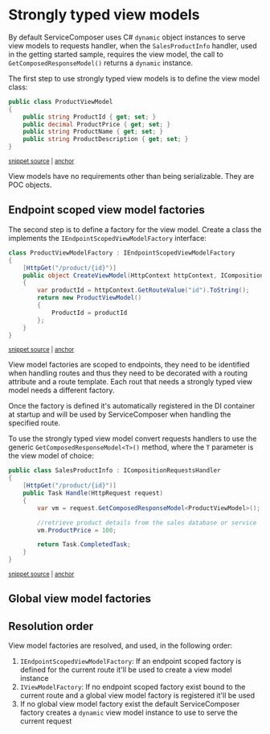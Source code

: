 <!--
GENERATED FILE - DO NOT EDIT
This file was generated by [MarkdownSnippets](https://github.com/SimonCropp/MarkdownSnippets).
Source File: /docs/view-model-factory.source.md
To change this file edit the source file and then run MarkdownSnippets.
-->

# Strongly typed view models

By default ServiceComposer uses C# `dynamic` object instances to serve view models to requests handler, when the `SalesProductInfo` handler, used in the getting started sample, requires the view model, the call to `GetComposedResponseModel()` returns a `dynamic` instance.

The first step to use strongly typed view models is to define the view model class:

<!-- snippet: view-model-factory-product-view-model -->
<a id='snippet-view-model-factory-product-view-model'></a>
```cs
public class ProductViewModel
{
    public string ProductId { get; set; }
    public decimal ProductPrice { get; set; }
    public string ProductName { get; set; }
    public string ProductDescription { get; set; }
}
```
<sup><a href='/src/Snippets.NetCore3x/ViewModelFactory/ProductViewModel.cs#L3-L11' title='Snippet source file'>snippet source</a> | <a href='#snippet-view-model-factory-product-view-model' title='Start of snippet'>anchor</a></sup>
<!-- endSnippet -->

View models have no requirements other than being serializable. They are POC objects.

## Endpoint scoped view model factories

The second step is to define a factory for the view model. Create a class the implements the `IEndpointScopedViewModelFactory` interface:

<!-- snippet: view-model-factory-product-view-model-factory -->
<a id='snippet-view-model-factory-product-view-model-factory'></a>
```cs
class ProductViewModelFactory : IEndpointScopedViewModelFactory
{
    [HttpGet("/product/{id}")]
    public object CreateViewModel(HttpContext httpContext, ICompositionContext compositionContext)
    {
        var productId = httpContext.GetRouteValue("id").ToString();
        return new ProductViewModel()
        {
            ProductId = productId
        };
    }
}
```
<sup><a href='/src/Snippets.NetCore3x/ViewModelFactory/ProductViewModelFactory.cs#L8-L21' title='Snippet source file'>snippet source</a> | <a href='#snippet-view-model-factory-product-view-model-factory' title='Start of snippet'>anchor</a></sup>
<!-- endSnippet -->

View model factories are scoped to endpoints, they need to be identified when handling routes and thus they need to be decorated with a routing attribute and a route template. Each rout that needs a strongly typed view model needs a different factory.

Once the factory is defined it's automatically registered in the DI container at startup and will be used by ServiceComposer when handling the specified route.

To use the strongly typed view model convert requests handlers to use the generic `GetComposedResponseModel<T>()` method, where the `T` parameter is the view model of choice:

<!-- snippet: view-model-factory-sales-handler -->
<a id='snippet-view-model-factory-sales-handler'></a>
```cs
public class SalesProductInfo : ICompositionRequestsHandler
{
    [HttpGet("/product/{id}")]
    public Task Handle(HttpRequest request)
    {
        var vm = request.GetComposedResponseModel<ProductViewModel>();

        //retrieve product details from the sales database or service
        vm.ProductPrice = 100;

        return Task.CompletedTask;
    }
}
```
<sup><a href='/src/Snippets.NetCore3x/ViewModelFactory/SalesProductInfo.cs#L8-L22' title='Snippet source file'>snippet source</a> | <a href='#snippet-view-model-factory-sales-handler' title='Start of snippet'>anchor</a></sup>
<!-- endSnippet -->

## Global view model factories


## Resolution order

View model factories are resolved, and used, in the following order:

1. `IEndpointScopedViewModelFactory`: If an endpoint scoped factory is defined for the current route it'll be used to create a view model instance
2. `IViewModelFactory`: If no endpoint scoped factory exist bound to the current route and a global view model factory is registered it'll be used
3. If no global view model factory exist the default ServiceComposer factory creates a `dynamic` view model instance to use to serve the current request
